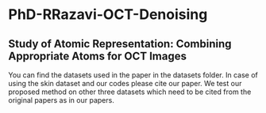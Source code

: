 # PhD-RRazavi-OCT-Denoising


## Study of Atomic Representation: Combining Appropriate Atoms for OCT Images

You can find the datasets used in the paper in the datasets folder.
In case of using the skin dataset and our codes please cite our paper. 
We test our proposed method on other three datasets which need to be cited from the original papers as in our papers.

